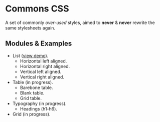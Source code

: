 Commons CSS
===========

A set of commonly *over-used* styles, aimed to **never** & **never** rewrite the same stylesheets again.

Modules & Examples
-----------------

 * List ([view demo](http://rmariuzzo.github.com/commons-css/demo.html)).
   * Horizontal left aligned.
   * Horizontal right aligned.
   * Vertical left aligned.
   * Vertical right aligned.
 * Table (in progress).
   * Barebone table.
   * Blank table.
   * Grid table.
 * Typography (in progress).
   * Headings (h1-h6).
 * Grid (in progress).